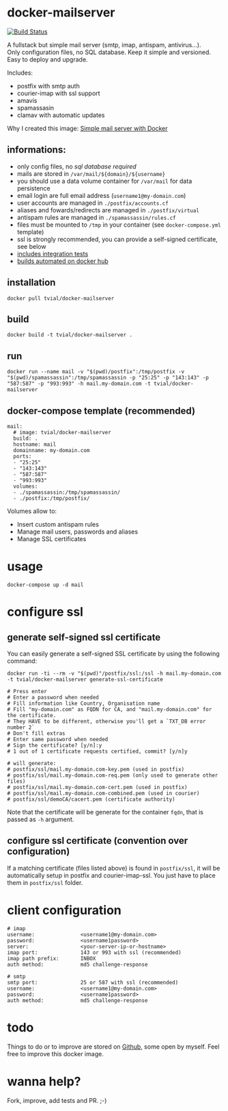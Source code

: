 # docker-mailserver

[![Build Status](https://travis-ci.org/tomav/docker-mailserver.svg?branch=master)](https://travis-ci.org/tomav/docker-mailserver)

A fullstack but simple mail server (smtp, imap, antispam, antivirus...).  
Only configuration files, no SQL database. Keep it simple and versioned.  
Easy to deploy and upgrade.  

Includes:

- postfix with smtp auth
- courier-imap with ssl support
- amavis
- spamassasin
- clamav with automatic updates

Why I created this image: [Simple mail server with Docker](http://tvi.al/simple-mail-server-with-docker/)

## informations:

- only config files, no *sql database required*
- mails are stored in `/var/mail/${domain}/${username}`
- you should use a data volume container for `/var/mail` for data persistence
- email login are full email address (`username1@my-domain.com`)
- user accounts are managed in `./postfix/accounts.cf`
- aliases and fowards/redirects are managed in `./postfix/virtual`
- antispam rules are managed in `./spamassassin/rules.cf`
- files must be mounted to `/tmp` in your container (see `docker-compose.yml` template)
- ssl is strongly recommended, you can provide a self-signed certificate, see below
- [includes integration tests](https://travis-ci.org/tomav/docker-mailserver)
- [builds automated on docker hub](https://hub.docker.com/r/tvial/docker-mailserver/)

## installation

	docker pull tvial/docker-mailserver

## build

	docker build -t tvial/docker-mailserver .

## run

	docker run --name mail -v "$(pwd)/postfix":/tmp/postfix -v "$(pwd)/spamassassin":/tmp/spamassassin -p "25:25" -p "143:143" -p "587:587" -p "993:993" -h mail.my-domain.com -t tvial/docker-mailserver

## docker-compose template (recommended)

	mail:
	  # image: tvial/docker-mailserver
	  build: .
	  hostname: mail
	  domainname: my-domain.com
	  ports:
	  - "25:25"
	  - "143:143"
	  - "587:587"
	  - "993:993"
	  volumes:
	  - ./spamassassin:/tmp/spamassassin/
	  - ./postfix:/tmp/postfix/

Volumes allow to:

- Insert custom antispam rules
- Manage mail users, passwords and aliases
- Manage SSL certificates

# usage

	docker-compose up -d mail

# configure ssl

## generate self-signed ssl certificate

You can easily generate a self-signed SSL certificate by using the following command:

	docker run -ti --rm -v "$(pwd)"/postfix/ssl:/ssl -h mail.my-domain.com -t tvial/docker-mailserver generate-ssl-certificate

	# Press enter
	# Enter a password when needed
	# Fill information like Country, Organisation name
	# Fill "my-domain.com" as FQDN for CA, and "mail.my-domain.com" for the certificate.
	# They HAVE to be different, otherwise you'll get a `TXT_DB error number 2`
	# Don't fill extras
	# Enter same password when needed
	# Sign the certificate? [y/n]:y
	# 1 out of 1 certificate requests certified, commit? [y/n]y

	# will generate:
	# postfix/ssl/mail.my-domain.com-key.pem (used in postfix)
	# postfix/ssl/mail.my-domain.com-req.pem (only used to generate other files)
	# postfix/ssl/mail.my-domain.com-cert.pem (used in postfix)
	# postfix/ssl/mail.my-domain.com-combined.pem (used in courier)
	# postfix/ssl/demoCA/cacert.pem (certificate authority)

Note that the certificate will be generate for the container `fqdn`, that is passed as `-h` argument.

## configure ssl certificate (convention over configuration)

If a matching certificate (files listed above) is found in `postfix/ssl`, it will be automatically setup in postfix and courier-imap-ssl. You just have to place them in `postfix/ssl` folder.

# client configuration

	# imap
	username:  				<username1@my-domain.com>
	password:  				<username1password>
	server:    				<your-server-ip-or-hostname>
	imap port: 				143 or 993 with ssl (recommended)
	imap path prefix:		INBOX
	auth method:			md5 challenge-response

	# smtp
	smtp port:				25 or 587 with ssl (recommended)
	username:  				<username1@my-domain.com>
	password:  				<username1password>
	auth method:			md5 challenge-response

# todo

Things to do or to improve are stored on [Github](https://github.com/tomav/docker-mailserver/issues), some open by myself.
Feel free to improve this docker image.

# wanna help?

Fork, improve, add tests and PR. ;-)

